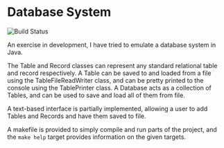 # Database System
![Build Status](https://github.com/rjmcf/DatabaseSystem/actions/workflows/github-actions.yml/badge.svg)

An exercise in development, I have tried to emulate a database system in Java.

The Table and Record classes can represent any standard relational table and record respectively.
A Table can be saved to and loaded from a file using the TableFileReadWriter class, and can be pretty printed to the console using the TablePrinter class.
A Database acts as a collection of Tables, and can be used to save and load all of them from file.

A text-based interface is partially implemented, allowing a user to add Tables and Records and have them saved to file.

A makefile is provided to simply compile and run parts of the project, and the `make help` target provides information on the given targets.
